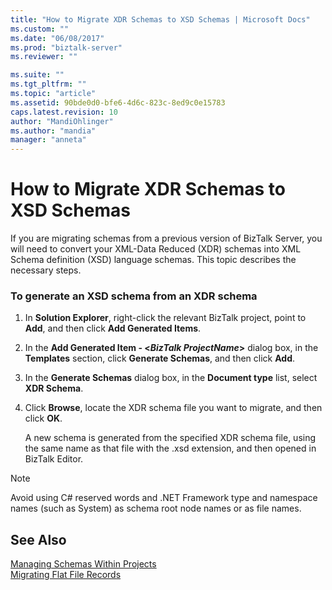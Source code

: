 ```yaml
---
title: "How to Migrate XDR Schemas to XSD Schemas | Microsoft Docs"
ms.custom: ""
ms.date: "06/08/2017"
ms.prod: "biztalk-server"
ms.reviewer: ""

ms.suite: ""
ms.tgt_pltfrm: ""
ms.topic: "article"
ms.assetid: 90bde0d0-bfe6-4d6c-823c-8ed9c0e15783
caps.latest.revision: 10
author: "MandiOhlinger"
ms.author: "mandia"
manager: "anneta"
---
```

# How to Migrate XDR Schemas to XSD Schemas
If you are migrating schemas from a previous version of BizTalk Server, you will need to convert your XML-Data Reduced (XDR) schemas into XML Schema definition (XSD) language schemas. This topic describes the necessary steps.  
  
### To generate an XSD schema from an XDR schema  
  
1.  In **Solution Explorer**, right-click the relevant BizTalk project, point to **Add**, and then click **Add Generated Items**.  
  
2.  In the **Add Generated Item - \<*BizTalk ProjectName*>** dialog box, in the **Templates** section, click **Generate Schemas**, and then click **Add**.  
  
3.  In the **Generate Schemas** dialog box, in the **Document type** list, select **XDR Schema**.  
  
4.  Click **Browse**, locate the XDR schema file you want to migrate, and then click **OK**.  
  
     A new schema is generated from the specified XDR schema file, using the same name as that file with the .xsd extension, and then opened in BizTalk Editor.  
  
> [!NOTE]
>  Avoid using C# reserved words and .NET Framework type and namespace names (such as System) as schema root node names or as file names.  
  
## See Also  
 [Managing Schemas Within Projects](../core/managing-schemas-within-projects.md)   
 [Migrating Flat File Records](../core/migrating-flat-file-records.md)